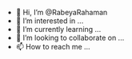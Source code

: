 - 👋 Hi, I’m @RabeyaRahaman
- 👀 I’m interested in ...
- 🌱 I’m currently learning ...
- 💞️ I’m looking to collaborate on ...
- 📫 How to reach me ...

<!---
RabeyaRahaman/RabeyaRahaman is a ✨ special ✨ repository because its `README.md` (this file) appears on your GitHub profile.
You can click the Preview link to take a look at your changes.
--->
